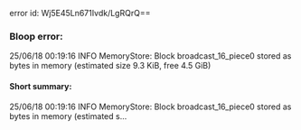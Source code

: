 error id: Wj5E45Ln671Ivdk/LgRQrQ==
### Bloop error:

25/06/18 00:19:16 INFO MemoryStore: Block broadcast_16_piece0 stored as bytes in memory (estimated size 9.3 KiB, free 4.5 GiB)
#### Short summary: 

25/06/18 00:19:16 INFO MemoryStore: Block broadcast_16_piece0 stored as bytes in memory (estimated s...